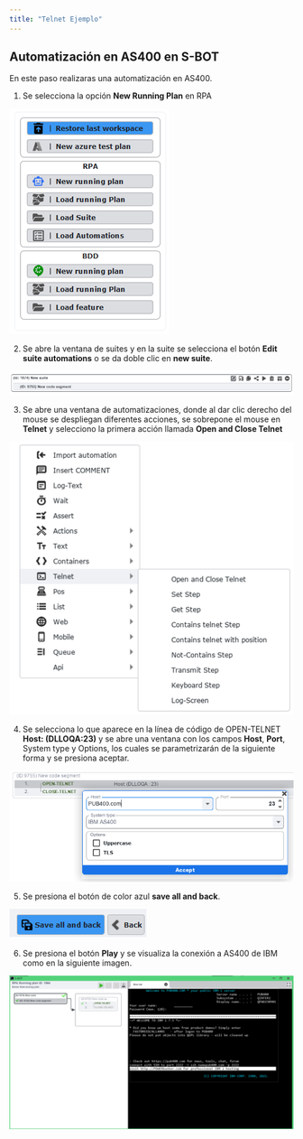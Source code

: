 ```yaml
---
title: "Telnet Ejemplo"
---
```


## Automatización en AS400 en S-BOT

En este paso realizaras una automatización en AS400.

1. Se selecciona la opción **New Running Plan** en RPA

![RPA](./EjemploTelnet/0-RPA.png)

2. Se abre la ventana de suites y en la suite se selecciona el botón **Edit suite automations** o se da doble clic en **new suite**.

![SUITE](./EjemploTelnet/2-suite.png)

3. Se abre una ventana de automatizaciones, donde al dar clic derecho del mouse se despliegan diferentes acciones, se sobrepone el mouse en **Telnet** y selecciono la primera acción llamada **Open and Close Telnet**

![OPEN-TELNET](./EjemploTelnet/3-OPEN-TELNET.png)

4. Se selecciona lo que aparece en la línea de código de OPEN-TELNET **Host: (DLLOQA:23)** y se abre una ventana con los campos **Host**, **Port**, System type y Options, los cuales se parametrizarán de la siguiente forma y se presiona aceptar.

![CONFIG-TELNET](./EjemploTelnet/4-Config-HOST.png)

5. Se presiona el botón de color azul **save all and back**. 

![Save-TELNET](./EjemploTelnet/save.png)

6. Se presiona el botón **Play** y se visualiza la conexión a AS400 de IBM como en la siguiente imagen.

![Conexion-TELNET](./EjemploTelnet/conexion.png)
